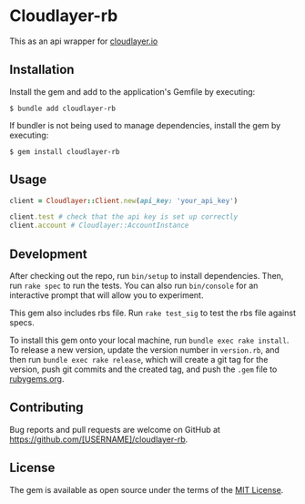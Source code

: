 # Cloudlayer-rb

This as an api wrapper for [cloudlayer.io](https://docs.cloudlayer.io/)

## Installation

Install the gem and add to the application's Gemfile by executing:

    $ bundle add cloudlayer-rb

If bundler is not being used to manage dependencies, install the gem by executing:

    $ gem install cloudlayer-rb

## Usage

```ruby
client = Cloudlayer::Client.new(api_key: 'your_api_key')

client.test # check that the api key is set up correctly
client.account # Cloudlayer::AccountInstance
```

## Development

After checking out the repo, run `bin/setup` to install dependencies. Then, run `rake spec` to run the tests. You can also run `bin/console` for an interactive prompt that will allow you to experiment.

This gem also includes rbs file. Run `rake test_sig` to test the rbs file against specs.

To install this gem onto your local machine, run `bundle exec rake install`. To release a new version, update the version number in `version.rb`, and then run `bundle exec rake release`, which will create a git tag for the version, push git commits and the created tag, and push the `.gem` file to [rubygems.org](https://rubygems.org).

## Contributing

Bug reports and pull requests are welcome on GitHub at https://github.com/[USERNAME]/cloudlayer-rb.

## License

The gem is available as open source under the terms of the [MIT License](https://opensource.org/licenses/MIT).
